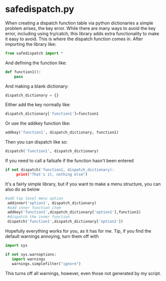 # safedispatch.py
When creating a dispatch function table via python dictionaries a simple problem arises, the key error.
While there are many ways to avoid the key error, including using try/catch, this library adds extra functionality to make it easy to avoid.
This is where the dispatch function comes in. 
After importing the library like:
```python
from safedispatch import *
```
And defining the function like:
```python
def function1():
    pass
```
And making a blank dictionary:
```python
dispatch_dictionary = {}
```
Either add the key normally like:
```python
dispatch_dictionary['function1']=function1 
```
Or use the addkey function like:
```python
addkey('function1', dispatch_dictionary, function1)
```
Then you can dispatch like so:
```python
dispatch('function1', dispatch_dictionary)
```
If you need to call a failsafe if the function hasn't been entered
```python
if not dispatch('function1, dispatch_dictionary):
     print("That's it, nothing else")
```
It's a fairly simple library, but if you want to make a menu structure, you can also do as below
```python
#add top level menu option
 addinner('option1', dispatch_dictionary)
 #add inner function item
 addkey('function1',dispatch_dictionary['option1'],function1)
 #dispatch the inner function
 dispatch('function1',dispatch_dictionary['option1'])
 ```
 Hopefully everything works for you, as it has for me. 
 Tip, if you find the default warnings annoying, turn them off with
 ```python
 import sys

if not sys.warnoptions:
    import warnings
    warnings.simplefilter("ignore")
 ```
 This turns off all warnings, however, even those not generated by my script.

